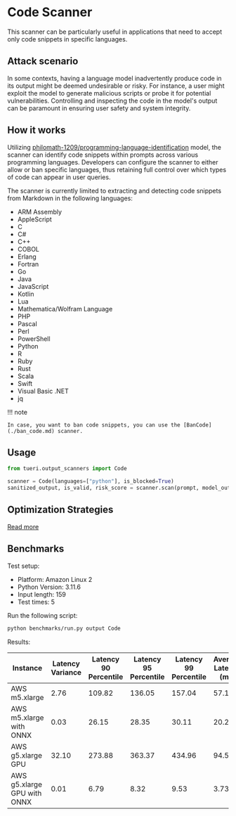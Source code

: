 # Code Scanner

This scanner can be particularly useful in applications that need to accept only code snippets in specific languages.

## Attack scenario

In some contexts, having a language model inadvertently produce code in its output might be deemed undesirable or risky.
For instance, a user might exploit the model to generate malicious scripts or probe it for potential vulnerabilities.
Controlling and inspecting the code in the model's output can be paramount in ensuring user safety and system integrity.

## How it works

Utilizing [philomath-1209/programming-language-identification](https://huggingface.co/philomath-1209/programming-language-identification)
model, the scanner can identify code snippets within prompts across various programming languages.
Developers can configure the scanner to either allow or ban specific languages, thus retaining full control over which
types of code can appear in user queries.

The scanner is currently limited to extracting and detecting code snippets from Markdown in the following languages:

- ARM Assembly
- AppleScript
- C
- C#
- C++
- COBOL
- Erlang
- Fortran
- Go
- Java
- JavaScript
- Kotlin
- Lua
- Mathematica/Wolfram Language
- PHP
- Pascal
- Perl
- PowerShell
- Python
- R
- Ruby
- Rust
- Scala
- Swift
- Visual Basic .NET
- jq

!!! note

    In case, you want to ban code snippets, you can use the [BanCode](./ban_code.md) scanner.

## Usage

```python
from tueri.output_scanners import Code

scanner = Code(languages=["python"], is_blocked=True)
sanitized_output, is_valid, risk_score = scanner.scan(prompt, model_output)
```

## Optimization Strategies

[Read more](../tutorials/optimization.md)

## Benchmarks

Test setup:

- Platform: Amazon Linux 2
- Python Version: 3.11.6
- Input length: 159
- Test times: 5

Run the following script:

```sh
python benchmarks/run.py output Code
```

Results:

| Instance                    | Latency Variance | Latency 90 Percentile | Latency 95 Percentile | Latency 99 Percentile | Average Latency (ms) | QPS      |
|-----------------------------|------------------|-----------------------|-----------------------|-----------------------|----------------------|----------|
| AWS m5.xlarge               | 2.76             | 109.82                | 136.05                | 157.04                | 57.16                | 2781.88  |
| AWS m5.xlarge with ONNX     | 0.03             | 26.15                 | 28.35                 | 30.11                 | 20.22                | 7864.68  |
| AWS g5.xlarge GPU           | 32.10            | 273.88                | 363.37                | 434.96                | 94.52                | 1682.22  |
| AWS g5.xlarge GPU with ONNX | 0.01             | 6.79                  | 8.32                  | 9.53                  | 3.73                 | 42667.01 |
